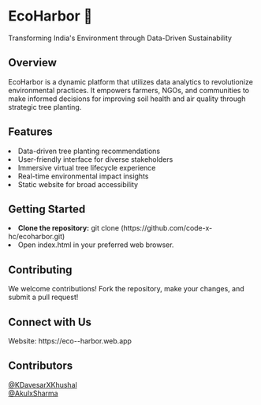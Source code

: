 <h1>EcoHarbor 🌱</h1>
Transforming India's Environment through Data-Driven Sustainability


<h2>Overview</h2>
EcoHarbor is a dynamic platform that utilizes data analytics to revolutionize environmental practices. It empowers farmers, NGOs, and communities to make informed decisions for improving soil health and air quality through strategic tree planting.

<h2>Features</h2>
<li>Data-driven tree planting recommendations</li>
<li>User-friendly interface for diverse stakeholders</li>
<li>Immersive virtual tree lifecycle experience</li>
<li>Real-time environmental impact insights</li>
<li>Static website for broad accessibility</li>
<h2>Getting Started</h2>
<li><b>Clone the repository:</b> git clone (https://github.com/code-x-hc/ecoharbor.git) <br> </li>
<li>Open index.html in your preferred web browser.</li>
<h2>Contributing</h2>
We welcome contributions! Fork the repository, make your changes, and submit a pull request!

<h2>Connect with Us <br> </h2>
Website: https://eco--harbor.web.app

<h2>Contributors</h2>
<a href="https://github.com/DavesarxKhushal" >@KDavesarXKhushal</a> <br>
<a href="https://github.com/AkulxSharma" >@AkulxSharma</a> 
